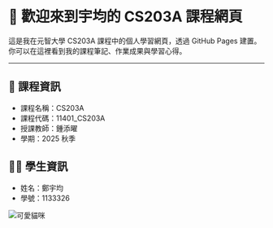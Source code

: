 # 👋 歡迎來到宇均的 CS203A 課程網頁

這是我在元智大學 CS203A 課程中的個人學習網頁，透過 GitHub Pages 建置。你可以在這裡看到我的課程筆記、作業成果與學習心得。

---

## 📘 課程資訊
- 課程名稱：CS203A
- 課程代碼：11401_CS203A
- 授課教師：鍾添曜
- 學期：2025 秋季

## 🧑‍🎓 學生資訊
- 姓名：鄭宇均
- 學號：1133326

![可愛貓咪](https://media.giphy.com/media/JIX9t2j0ZTN9S/giphy.gif)
